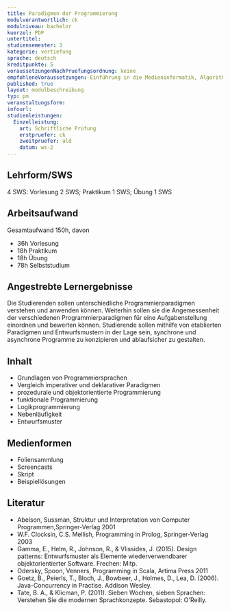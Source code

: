 ```yaml
---
title: Paradigmen der Programmierung
modulverantwortlich: ck
modulniveau: bachelor
kuerzel: PDP
untertitel:
studiensemester: 3
kategorie: vertiefung
sprache: deutsch
kreditpunkte: 5
voraussetzungenNachPruefungsordnung: keine
empfohleneVoraussetzungen: Einführung in die Medieninformatik, Algorithmen und Programmierung I, Algorithmen und Programmierung II
published: true
layout: modulbeschreibung
typ: pm
veranstaltungsform: 
infourl: 
studienleistungen:
  Einzelleistung:
    art: Schriftliche Prüfung
    erstpruefer: ck
    zweitpruefer: ald
    datum: ws-2
---
```


## Lehrform/SWS
4 SWS: Vorlesung 2 SWS; Praktikum 1 SWS; Übung 1 SWS

## Arbeitsaufwand
Gesamtaufwand 150h, davon 

* 36h Vorlesung
* 18h Praktikum
* 18h Übung
* 78h Selbststudium

## Angestrebte Lernergebnisse
Die Studierenden sollen unterschiedliche Programmierparadigmen verstehen und anwenden können. Weiterhin sollen sie die Angemessenheit der verschiedenen Programmierparadigmen für eine Aufgabenstellung einordnen und bewerten können. Studierende sollen mithilfe von etablierten Paradigmen und Entwurfsmustern in der Lage sein, synchrone und asynchrone Programme zu konzipieren und ablaufsicher zu gestalten. 

## Inhalt
* Grundlagen von Programmiersprachen
* Vergleich imperativer und deklarativer Paradigmen
* prozedurale und objektorientierte Programmierung
* funktionale Programmierung
* Logikprogrammierung
* Nebenläufigkeit
* Entwurfsmuster

## Medienformen
* Foliensammlung
* Screencasts
* Skript
* Beispiellösungen

## Literatur
* Abelson, Sussman, Struktur und Interpretation von Computer Programmen,Springer-Verlag 2001
* W.F. Clocksin, C.S. Mellish, Programming in Prolog, Springer-Verlag 2003
* Gamma, E., Helm, R., Johnson, R., & Vlissides, J. (2015). Design patterns: Entwurfsmuster als Elemente wiederverwendbarer objektorientierter Software. Frechen: Mitp.
* Odersky, Spoon, Venners, Programming in Scala, Artima Press 2011
* Goetz, B., Peierls, T., Bloch, J., Bowbeer, J., Holmes, D., Lea, D. (2006). Java-Concurrency in Practise. Addison Wesley.
* Tate, B. A., & Klicman, P. (2011). Sieben Wochen, sieben Sprachen: Verstehen Sie die modernen Sprachkonzepte. Sebastopol: O'Reilly. 
